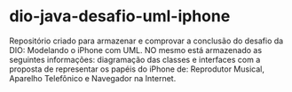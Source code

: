 # dio-java-desafio-uml-iphone
Repositório criado para armazenar e comprovar a conclusão do desafio da DIO:  Modelando o iPhone com UML. NO mesmo está armazenado as seguintes informações: diagramação das classes e interfaces com a proposta de representar os papéis do iPhone de: Reprodutor Musical, Aparelho Telefônico e Navegador na Internet. 
